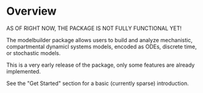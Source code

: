 # Overview

AS OF RIGHT NOW, THE PACKAGE IS NOT FULLY FUNCTIONAL YET!

The modelbuilder package allows users to build and analyze mechanistic, compartmental dynamicl systems models, encoded as ODEs, discrete time, or stochastic models. 

This is a very early release of the package, only some features are already implemented.

See the "Get Started" section for a basic (currently sparse) introduction.

